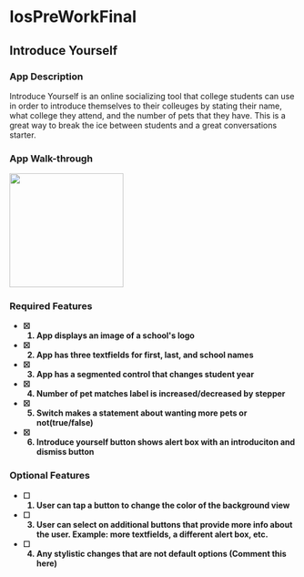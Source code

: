 # IosPreWorkFinal
## Introduce Yourself

### App Description

Introduce Yourself is an online socializing tool that college students can use in order to introduce themselves to their colleuges by stating their name, what college they attend, and the number of pets that they have. This is a great way to break the ice between students and a great conversations starter.

### App Walk-through

<img src="http://g.recordit.co/Op0G3USc4z.gif" width=200><b>

### Required Features

- [x] 1. App displays an image of a school's logo
- [x] 2. App has three textfields for first, last, and school names
- [x] 3. App has a segmented control that changes student year
- [x] 4. Number of pet matches label is increased/decreased by stepper
- [x] 5. Switch makes a statement about wanting more pets or not(true/false) 
- [x] 6. Introduce yourself button shows alert box with an introduciton and dismiss button

### Optional Features

- [ ] 1. User can tap a button to change the color of the background view
- [ ] 3. User can select on additional buttons that provide more info about the user. Example: more textfields, a different alert box, etc.
- [ ] 4. Any stylistic changes that are not default options (Comment this here)
